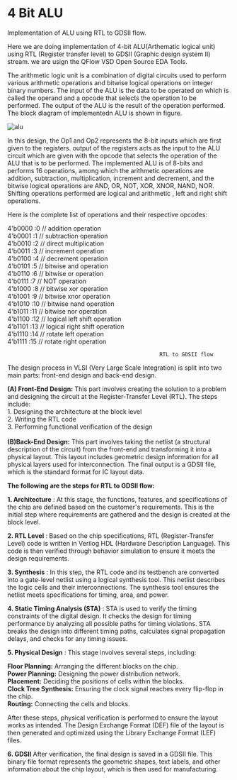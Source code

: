 # 4 Bit ALU
Implementation of ALU using RTL to GDSII flow.

Here we are doing implementation of 4-bit ALU(Arthematic logical unit) using RTL (Register
transfer level) to GDSII (Graphic design system II) stream. we are usign the QFlow VSD Open Source EDA Tools.

The arithmetic logic unit is a combination of digital circuits used to perform various arithmetic operations and bitwise logical operations on integer binary numbers. The input of the ALU is the data to be operated on which is called the operand and a opcode that selects the operation to be performed. The output of the ALU is the result of the operation performed. The block diagram of implementedn ALU is shown in figure. 

![alu](https://github.com/user-attachments/assets/fb1c06f8-7145-41d2-86a0-e75ded416650)

In this design, the Op1 and Op2 represents the 8-bit inputs which are first given to the registers. output of the registers acts as the input to the ALU circuit which are given with the opcode that selects the operation of the ALU that is to be performed. The implemented ALU is of 8-bits and performs 16 operations, among which the arithmetic operations are addition, subtraction, multiplication, increment and decrement, and the bitwise logical operations are AND, OR, NOT, XOR, XNOR, NAND, NOR. Shifting operations performed are logical and arithmetic , left and right shift operations.

Here is the complete list of operations and their respective opcodes:

4'b0000 :0 // addition operation  <br>
4'b0001 :1 // subtraction operation <br>
4'b0010 :2 // direct multiplication <br>
4'b0011 :3 // increment operation <br>
4'b0100 :4 // decrement operation <br>
4'b0101 :5 // bitwise and operation <br>
4'b0110 :6 // bitwise or operation <br>
4'b0111 :7 // NOT operation <br>
4'b1000 :8 // bitwise xor operation <br>
4'b1001 :9 // bitwise xnor operation <br>
4'b1010 :10 // bitwise nand operation <br>
4'b1011 :11 // bitwise nor operation <br>
4'b1100 :12 // logical left shift operation <br>
4'b1101 :13 // logical right shift operation <br>
4'b1110 :14 // rotate left operation <br>
4'b1111 :15 // rotate right operation <br>

                                                    RTL to GDSII flow
The design process in VLSI (Very Large Scale Integration) is split into two main parts: front-end design and back-end design.

**(A) Front-End Design:** This part involves creating the solution to a problem and designing the circuit at the Register-Transfer Level (RTL). The steps include:<br>
                          1. Designing the architecture at the block level <br>
                          2. Writing the RTL code <br>
                          3. Performing functional verification of the design <br>                     
**(B)Back-End Design:** This part involves taking the netlist (a structural description of the circuit) from the front-end and transforming it into a physical layout. This                           layout includes geometric design information for all physical layers used for interconnection. The final output is a GDSII file, which is the                                 standard format for IC layout data.

**The following are the steps for RTL to GDSII flow:**

**1. Architecture** :
At this stage, the functions, features, and specifications of the chip are defined based on the customer's requirements. This is the initial step where requirements are gathered and the design is created at the block level.

**2. RTL Level** :
Based on the chip specifications, RTL (Register-Transfer Level) code is written in Verilog HDL (Hardware Description Language). This code is then verified through behavior simulation to ensure it meets the design requirements.

**3. Synthesis** :
In this step, the RTL code and its testbench are converted into a gate-level netlist using a logical synthesis tool. This netlist describes the logic cells and their interconnections. The synthesis tool ensures the netlist meets specifications for timing, area, and power.

**4. Static Timing Analysis (STA)** :
STA is used to verify the timing constraints of the digital design. It checks the design for timing performance by analyzing all possible paths for timing violations. STA breaks the design into different timing paths, calculates signal propagation delays, and checks for any timing issues.

**5. Physical Design** :
This stage involves several steps, including:

**Floor Planning:** Arranging the different blocks on the chip. <br>
**Power Planning:** Designing the power distribution network. <br>
**Placement:** Deciding the positions of cells within the blocks. <br>
**Clock Tree Synthesis:** Ensuring the clock signal reaches every flip-flop in the chip. <br>
**Routing:** Connecting the cells and blocks. <br>

After these steps, physical verification is performed to ensure the layout works as intended. The Design Exchange Format (DEF) file of the layout is then generated and optimized using the Library Exchange Format (LEF) files.

**6. GDSII**
After verification, the final design is saved in a GDSII file. This binary file format represents the geometric shapes, text labels, and other information about the chip layout, which is then used for manufacturing.
